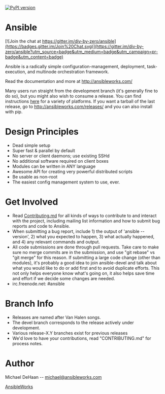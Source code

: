 [![PyPI version](https://badge.fury.io/py/ansible.png)](http://badge.fury.io/py/ansible)

Ansible
=======

[![Join the chat at https://gitter.im/div-by-zero/ansible](https://badges.gitter.im/Join%20Chat.svg)](https://gitter.im/div-by-zero/ansible?utm_source=badge&utm_medium=badge&utm_campaign=pr-badge&utm_content=badge)

Ansible is a radically simple configuration-management, deployment, task-execution, and
multinode orchestration framework.

Read the documentation and more at http://ansibleworks.com/

Many users run straight from the development branch (it's generally fine to do so), but you might also wish to consume a release.  You can find 
instructions [here](http://ansibleworks.com/docs/intro_getting_started.html) for a variety of platforms.  If you want a tarball of the last release, go to 
http://ansibleworks.com/releases/ and you can also install with pip.

Design Principles
=================

   * Dead simple setup
   * Super fast & parallel by default
   * No server or client daemons; use existing SSHd
   * No additional software required on client boxes
   * Modules can be written in ANY language
   * Awesome API for creating very powerful distributed scripts
   * Be usable as non-root
   * The easiest config management system to use, ever.

Get Involved
============

   * Read [Contributing.md](https://github.com/ansible/ansible/blob/devel/CONTRIBUTING.md) for all kinds of ways to contribute to and interact with the project, including mailing list information and how to submit bug reports and code to Ansible.  
   * When submitting a bug report, include 1) the output of 'ansible --version', 2) what you expected to happen, 3) what actually happened, and 4) any relevant commands and output.
   * All code submissions are done through pull requests.  Take care to make sure no merge commits are in the submission, and use "git rebase" vs "git merge" for this reason.  If submitting a large code change (other than modules), it's probably a good idea to join ansible-devel and talk about what you would like to do or add first and to avoid duplicate efforts.  This not only helps everyone know what's going on, it also helps save time and effort if we decide some changes are needed.
   * irc.freenode.net: #ansible

Branch Info
===========

   * Releases are named after Van Halen songs.
   * The devel branch corresponds to the release actively under development.
   * Various release-X.Y branches exist for previous releases
   * We'd love to have your contributions, read "CONTRIBUTING.md" for process notes.

Author
======

Michael DeHaan -- michael@ansibleworks.com

[AnsibleWorks](http://ansibleworks.com)


